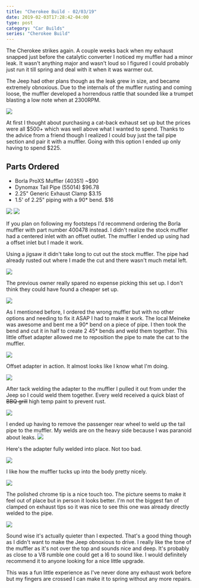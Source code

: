 ```yaml
---
title: "Cherokee Build - 02/03/19"
date: 2019-02-03T17:28:42-04:00
type: post
category: "Car Builds"
series: "Cherokee Build"
---
```


The Cherokee strikes again. A couple weeks back when my exhaust snapped just before the catalytic converter I noticed my muffler had a minor leak. It wasn't anything major and wasn't loud so I figured I could probably just run it till spring and deal with it when it was warmer out.

The Jeep had other plans though as the leak grew in size, and became extremely obnoxious. Due to the internals of the muffler rusting and coming loose, the muffler developed a horrendous rattle that sounded like a trumpet blasting a low note when at 2300RPM.

![](images/intro.gif)

At first I thought about purchasing a cat-back exhaust set up but the prices were all $500+ which was well above what I wanted to spend. Thanks to the advice from a friend though I realized I could buy just the tail pipe section and pair it with a muffler. Going with this option I ended up only having to spend $225.

## Parts Ordered

- Borla ProXS Muffler (40351) ~\$90
- Dynomax Tail Pipe (55014) \$96.78
- 2.25" Generic Exhaust Clamp \$3.15
- 1.5' of 2.25" piping with a 90\* bend. \$16

![](images/1.jpg)
![](images/2.jpg)

If you plan on following my footsteps I'd recommend ordering the Borla muffler with part number 400478 instead. I didn't realize the stock muffler had a centered inlet with an offset outlet. The muffler I ended up using had a offset inlet but I made it work.

Using a jigsaw it didn't take long to cut out the stock muffler. The pipe had already rusted out where I made the cut and there wasn't much metal left.

![](images/3.jpg)

The previous owner really spared no expense picking this set up. I don't think they could have found a cheaper set up.

![](images/4.jpg)

As I mentioned before, I ordered the wrong muffler but with no other options and needing to fix it ASAP I had to make it work. The local Meineke was awesome and bent me a 90* bend on a piece of pipe. I then took the bend and cut it in half to create 2 45* bends and weld them together. This little offset adapter allowed me to reposition the pipe to mate the cat to the muffler.

![](images/5.jpg)

Offset adapter in action. It almost looks like I know what I'm doing.

![](images/6.jpg)

After tack welding the adapter to the muffler I pulled it out from under the Jeep so I could weld them together. Every weld received a quick blast of <s>BBQ grill</s> high temp paint to prevent rust.

![](images/7.jpg)

I ended up having to remove the passenger rear wheel to weld up the tail pipe to the muffler. My welds are on the heavy side because I was paranoid about leaks.
![](images/8.jpg)

Here's the adapter fully welded into place. Not too bad.

![](images/9.jpg)

I like how the muffler tucks up into the body pretty nicely.

![](images/10.jpg)

The polished chrome tip is a nice touch too. The picture seems to make it feel out of place but in person it looks better. I'm not the biggest fan of clamped on exhaust tips so it was nice to see this one was already directly welded to the pipe.

![](images/11.jpg)

Sound wise it's actually quieter than I expected. That's a good thing though as I didn't want to make the Jeep obnoxious to drive. I really like the tone of the muffler as it's not over the top and sounds nice and deep. It's probably as close to a V8 rumble one could get a I6 to sound like. I would definitely recommend it to anyone looking for a nice little upgrade.

This was a fun little experience as I've never done any exhaust work before but my fingers are crossed I can make it to spring without any more repairs.
